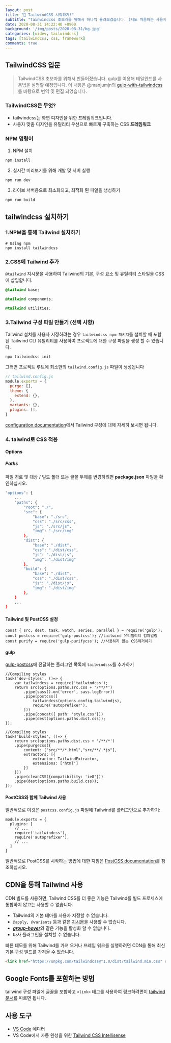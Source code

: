 ```yaml
---
layout: post
title: "🐪 TailwindCSS 시작하기!"
subtitle: "Tainwindcss 초보라를 위해서 하나씩 올려보겠습니다. (저도 처음하는 사용자입니다.)"
date: 2020-08-31 14:22:40 +0900
background: '/img/posts/2020-08-31/bg.jpg'
categories: [uidev, tailwindcss]
tags: [tailwindcss, css, framework]
comments: true
---
```

## TailwindCSS 입문
> TailwindCSS 초보자를 위해서 만들어졌습니다. gulp를 이용해 테일윈드를 사용법을 설명할 예정입니다. 이 내용은 @manjumjn의 [gulp-with-tailwindcss](https://github.com/manjumjn/gulp-with-tailwindcss)를 바탕으로 번역 및 편집 되었습니다.

### TailwindCSS은 무엇?

- tailwindcss는 화면 디자인을 위한 프레임워크입니다.
- 사용자 맞춤 디자인을 유틸리티 우선으로 빠르게 구축하는 CSS **프레임워크**

### NPM 명령어
1. NPM 설치
```
npm install
``` 
2. 실시간 미리보기를 위해 개발 및 서버 실행
```
npm run dev
```
3. 라이브 서버용으로 최소화되고, 최적화 된 파일을 생성하기
```
npm run build
```

## tailwindcss 설치하기
### 1.NPM을 통해 Tailwind 설치하기
```
# Using npm
npm install tailwindcss
```

### 2.CSS에 Tailwind 추가
`@tailwind` 지시문을 사용하여 Tailwind의 기본, 구성 요소 및 유틸리티 스타일을 CSS에 삽입합니다.
```css
@tailwind base;

@tailwind components;

@tailwind utilities;
```
### 3.Tailwind 구성 파일 만들기 (선택 사항)
Tailwind 설치를 사용자 지정하려는 경우 `tailwindcss npm 패키지`를 설치할 때 포함 된 Tailwind CLI 유틸리티를 사용하여 프로젝트에 대한 구성 파일을 생성 할 수 있습니다.
```
npx tailwindcss init
```
그러면 프로젝트 루트에 최소한의 `tailwind.config.js` 파일이 생성됩니다
```js
// tailwind.config.js
module.exports = {
  purge: [],
  theme: {
    extend: {},
  },
  variants: {},
  plugins: [],
}
```
[configuration documentation](https://tailwindcss.com/docs/configuration)에서 Tailwind 구성에 대해 자세히 보시면 됩니다.

### 4. taiwind로 CSS 적용

#### Options
##### Paths
파일 경로 및 대상 / 빌드 폴더 또는 글꼴 두께를 변경하려면 **package.json** 파일을 확인하십시오.
```bash
"options": {
    ...
    "paths": {
        "root": "./",
        "src": {
            "base": "./src",
            "css": "./src/css",
            "js": "./src/js",
            "img": "./src/img"
        },
        "dist": {
            "base": "./dist",
            "css": "./dist/css",
            "js": "./dist/js",
            "img": "./dist/img"
        },
        "build": {
            "base": "./dist",
            "css": "./dist/css",
            "js": "./dist/js",
            "img": "./dist/img"
        },
    }
    ...
}
```

#### Tailwind 및 PostCSS 설정
```
const { src, dest, task, watch, series, parallel } = require('gulp');
const postcss = require('gulp-postcss'); //tailwind 유티릴리티 컴파일링
const purify = require('gulp-purifycss'); //사용하지 않는 CSS제거하기
```
#### gulp
[gulp-postcss](https://github.com/postcss/gulp-postcss)에 전달하는 플러그인 목록에 `tailwindcss`를 추가하기
```
//Compiling styles
task('dev-styles', ()=> {
    var tailwindcss = require('tailwindcss'); 
    return src(options.paths.src.css + '/**/*')
        .pipe(sass().on('error', sass.logError))
        .pipe(postcss([
            tailwindcss(options.config.tailwindjs),
            require('autoprefixer'),
        ]))
        .pipe(concat({ path: 'style.css'}))
        .pipe(dest(options.paths.dist.css));
});

//Compiling styles
task('build-styles', ()=> {
    return src(options.paths.dist.css + '/**/*')
    .pipe(purgecss({
        content: ["src/**/*.html","src/**/.*js"],
        extractors: [{
            extractor: TailwindExtractor,
            extensions: ['html']
        }]
    }))
    .pipe(cleanCSS({compatibility: 'ie8'}))
    .pipe(dest(options.paths.build.css));
});
```

#### PostCSS와 함께 Tailwind 사용
일반적으로 이것은 `postcss.config.js` 파일에 Tailwind를 플러그인으로 추가하기:
```
module.exports = {
  plugins: [
    // ...
    require('tailwindcss'),
    require('autoprefixer'),
    // ...
  ]
}
```
일반적으로 PostCSS를 시작하는 방법에 대한 지침은 [PostCSS documentation](https://github.com/postcss/postcss#usage)를 참조하십시오.

## CDN을 통해 Tailwind 사용
CDN 빌드를 사용하면, Tailwind CSS를 더 좋은 기능은 Tailwind를 빌드 프로세스에 통합하지 않고는 사용할 수 없습니다.

- Tailwind의 기본 테마를 사용자 지정할 수 없습니다. 
- `@apply, @variants` 등과 같은 [지시문](https://tailwindcss.com/docs/functions-and-directives)을 사용할 수 없습니다. 
- [***group-hover***](https://tailwindcss.com/docs/pseudo-class-variants#group-hover)와 같은 기능을 활성화 할 수 없습니다. 
- 타사 플러그인을 설치할 수 없습니다. 

빠른 데모를 위해 Tailwind를 가져 오거나 프레임 워크를 실행하려면 CDN을 통해 최신 기본 구성 빌드를 가져올 수 있습니다.

```html
<link href="https://unpkg.com/tailwindcss@^1.0/dist/tailwind.min.css" rel="stylesheet">
```

## Google Fonts를 포함하는 방법
tailwind 구성 파일에 글꼴을 포함하고 `<link>` 태그를 사용하여 링크하려면이 [tailwind 문서](https://tailwindcss.com/docs/fonts/#font-families)를 따르면 됩니다.

## 사용 도구 
- [VS Code](https://code.visualstudio.com/) 에디터
- VS Code에서 자동 완성을 위한 [Tailwind CSS Intellisense](https://marketplace.visualstudio.com/items?itemName=bradlc.vscode-tailwindcss)
      

